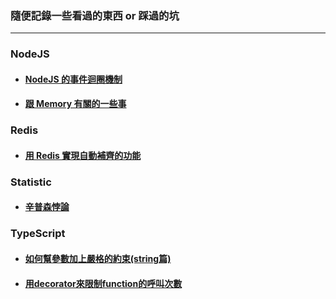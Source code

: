 ### 隨便記錄一些看過的東西 or 踩過的坑

---

### NodeJS

- #### [NodeJS 的事件迴圈機制](./nodejs/event-loop/note.md)

- #### [跟 Memory 有關的一些事](./nodejs/memory/note.md)

### Redis

- #### [用 Redis 實現自動補齊的功能](./redis/auto-complete/note.md)

### Statistic

- #### [辛普森悖論](./statistic/simpson-paradox/note.md)

### TypeScript

- #### [如何幫參數加上嚴格的約束(string篇)](./typescript/parameter-constraint/note.md)

- #### [用decorator來限制function的呼叫次數](./typescript/decorator-once/note.md)
